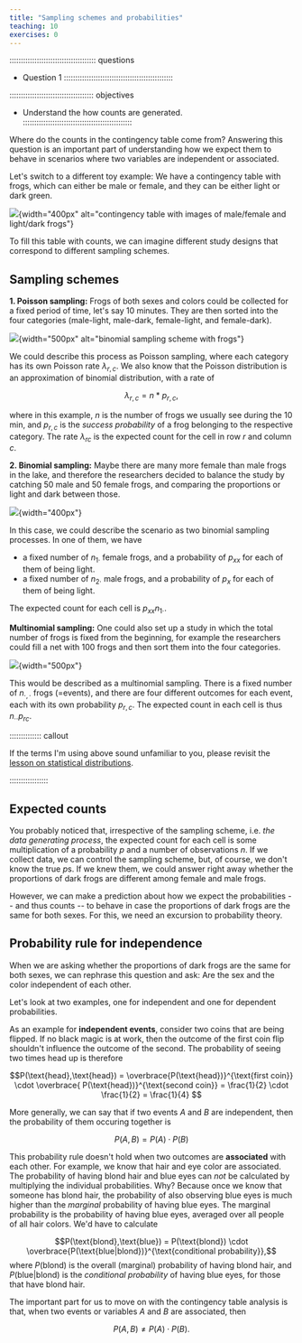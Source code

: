 ```yaml
---
title: "Sampling schemes and probabilities"
teaching: 10
exercises: 0
---
```


:::::::::::::::::::::::::::::::::::::: questions 
- Question 1
::::::::::::::::::::::::::::::::::::::::::::::::

::::::::::::::::::::::::::::::::::::: objectives
- Understand the how counts are generated.
::::::::::::::::::::::::::::::::::::::::::::::::


Where do the counts in the contingency table come from? Answering this question is an important part of understanding how we expect them to behave in scenarios where two variables are independent or associated.

Let's switch to a different toy example: We have a contingency table with frogs, which can either be male or female, and they can be either light or dark green. 

![](fig/frog_counts.png){width="400px" alt="contingency table with images of male/female and light/dark frogs"}

To fill this table with counts, we can imagine different study designs that correspond to different sampling schemes. 

## Sampling schemes

**1. Poisson sampling:**
Frogs of both sexes and colors could be collected for a fixed period of time, let's say 10 minutes. They are then sorted into the four categories (male-light, male-dark, female-light, and female-dark).


![](fig/contingency_poisson_sampling.png){width="500px" alt="binomial sampling scheme with frogs"}

We could describe this process as Poisson sampling, where each category has its own Poisson rate $\lambda_{r,c}$. We also know that the Poisson distribution is an approximation of binomial distribution, with a rate of

$$\lambda_{r,c} = n * p_{r,c},$$

where in this example, $n$ is the number of frogs we usually see during the 10 min, and $p_{r,c}$ is the *success probability* of a frog belonging to the respective category. The rate $\lambda_{rc}$ is the expected count for the cell in row $r$ and column $c$.

**2. Binomial sampling:**
Maybe there are many more female than male frogs in the lake, and therefore the researchers decided to balance the study by catching 50 male and 50 female frogs, and comparing the proportions or light and dark between those.

![](fig/contingency_binomial_sampling.png){width="400px"}

In this case, we could describe the scenario as two binomial sampling processes. 
In one of them, we have  

- a fixed number of $n_{1\cdot}$ female frogs, and a probability of $p_{xx}$ for each of them of being light. 
- a fixed number of $n_{2\cdot}$ male frogs, and a probability of $p_{x}$ for each of them of being light.

The expected count for each cell is $p_{xx}n_{1\cdot}$.


**Multinomial sampling:**
One could also set up a study in which the total number of frogs is fixed from the beginning, for example the researchers could fill a net with 100 frogs and then sort them into the four categories.

![](fig/contingency_multinomial_sampling.png){width="500px"}

This would be described as a multinomial sampling. There is a fixed number of $n_{\cdot,\cdot}$ frogs (=events), and there are four different outcomes for each event, each with its own probability $p_{r,c}$. The expected count in each cell is thus $n_{\cdot\cdot}p_{rc}$.  


:::::::::::::: callout

If the terms I'm using above sound unfamiliar to you, please revisit the [lesson on statistical distributions](https://sarahkaspar.github.io/biostatistics-course/).

:::::::::::::::::


## Expected counts

You probably noticed that, irrespective of the sampling scheme, i.e. *the data generating process*, the expected count for each cell is some multiplication of a probability $p$ and a number of observations $n$. 
If we collect data, we can control the sampling scheme, but, of course, we don't know the true $p$s. If we knew them, we could answer right away whether the proportions of dark frogs are different among female and male frogs. 

However, we can make a prediction about how we expect the probabilities -- and thus counts -- to behave in case the proportions of dark frogs are the same for both sexes. For this, we need an excursion to probability theory.

## Probability rule for independence

When we are asking whether the proportions of dark frogs are the same for both sexes, we can rephrase this question and ask: Are the sex and the color independent of each other.

Let's look at two examples, one for independent and one for dependent probabilities.

As an example for **independent events**, consider two coins that are being flipped. If no black magic is at work, then the outcome of the first coin flip shouldn't influence the outcome of the second. The probability of seeing two times head up is therefore

$$P(\text{head},\text{head}) = \overbrace{P(\text{head})}^{\text{first coin}} \cdot \overbrace{ P(\text{head})}^{\text{second coin}} = \frac{1}{2} \cdot \frac{1}{2} = \frac{1}{4} $$

More generally, we can say that if two events $A$ and $B$ are independent, then the probability of them occuring together is 

$$P(A,B) = P(A) \cdot P(B)$$

This probability rule doesn't hold when two outcomes are **associated** with each other. 
For example, we know that hair and eye color are associated. The probability of having blond hair and blue eyes can *not* be calculated by multiplying the individual probabilities. Why? Because once we know that someone has blond hair, the probability of also observing blue eyes is much higher than the *marginal* probability of having blue eyes. The marginal probability is the probability of having blue eyes, averaged over all people of all hair colors. We'd have to calculate 

$$P(\text{blond},\text{blue}) = P(\text{blond}) \cdot \overbrace{P(\text{blue|blond})}^{\text{conditional probability}},$$
where $P(\text{blond})$ is the overall (marginal) probability of having blond hair, and $P(\text{blue|blond})$ is the *conditional probability* of having blue eyes, for those that have blond hair.

The important part for us to move on with the contingency table analysis is that, when two events or variables $A$ and $B$ are associated, then 

$$P(A,B) \neq P(A) \cdot P(B).$$





